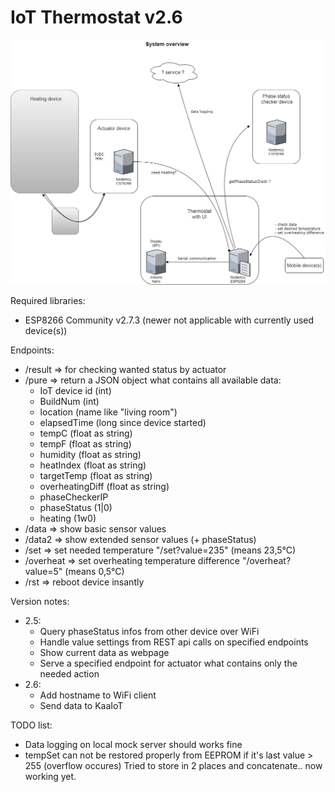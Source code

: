 # IoT Thermostat v2.6

![image](https://raw.githubusercontent.com/bbkbarbar/IoT-thermostat_Project/main/IoT_Thermostat_v2.png)

Required libraries:
 - ESP8266 Community v2.7.3 (newer not applicable with currently used device(s))

Endpoints:
 - /result => for checking wanted status by actuator
 - /pure => return a JSON object what contains all available data:
   - IoT device id (int)
   - BuildNum (int)
   - location (name like "living room")
   - elapsedTime (long since device started)
   - tempC (float as string)
   - tempF (float as string)
   - humidity (float as string)
   - heatIndex (float as string)
   - targetTemp (float as string)
   - overheatingDiff (float as string)
   - phaseCheckerIP
   - phaseStatus (1|0)
   - heating (1w0)
 - /data => show basic sensor values
 - /data2 => show extended sensor values (+ phaseStatus)
 - /set => set needed temperature
   "/set?value=235" (means 23,5°C)
 - /overheat => set overheating temperature difference
   "/overheat?value=5" (means 0,5°C)
 - /rst => reboot device insantly


Version notes:
 - 2.5:
    - Query phaseStatus infos from other device over WiFi
    - Handle value settings from REST api calls on specified endpoints
    - Show current data as webpage
    - Serve a specified endpoint for actuator what contains only the needed action
 - 2.6:
    - Add hostname to WiFi client
    - Send data to KaaIoT

TODO list:
 - Data logging on local mock server should works fine
 - tempSet can not be restored properly from EEPROM if it's last value > 255
   (overflow occures)
   Tried to store in 2 places and concatenate.. now working yet.